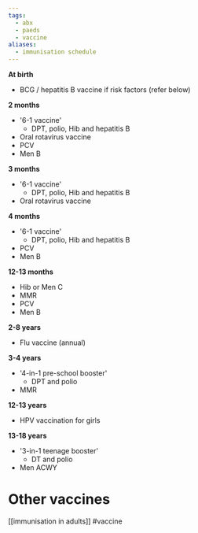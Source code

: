 ```yaml
---
tags:
  - abx
  - paeds
  - vaccine
aliases:
  - immunisation schedule
---
```

**At birth**
- BCG / hepatitis B vaccine if risk factors (refer below)

**2 months**
- '6-1 vaccine'
	- DPT, polio, Hib and hepatitis B
- Oral rotavirus vaccine
- PCV
- Men B

**3 months**
- '6-1 vaccine'
	- DPT, polio, Hib and hepatitis B
- Oral rotavirus vaccine 

**4 months**
- '6-1 vaccine'
	- DPT, polio, Hib and hepatitis B
- PCV
- Men B

**12-13 months**
- Hib or Men C
- MMR
- PCV
- Men B

**2-8 years**
- Flu vaccine (annual)

**3-4 years**
- '4-in-1 pre-school booster'
	- DPT and polio
- MMR

**12-13 years**
- HPV vaccination for girls

**13-18 years**
- '3-in-1 teenage booster'
	- DT and polio
- Men ACWY

# Other vaccines
[[immunisation in adults]] #vaccine 